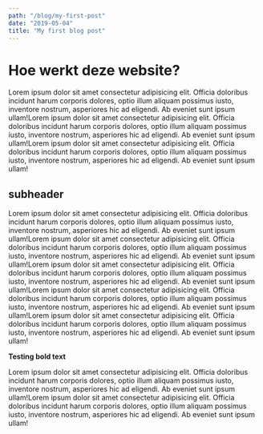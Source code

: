 ```yaml
---
path: "/blog/my-first-post"
date: "2019-05-04"
title: "My first blog post"
---
```


# Hoe werkt deze website?

Lorem ipsum dolor sit amet consectetur adipisicing elit. Officia doloribus incidunt harum corporis dolores, optio illum aliquam possimus iusto, inventore nostrum, asperiores hic ad eligendi. Ab eveniet sunt ipsum ullam!Lorem ipsum dolor sit amet consectetur adipisicing elit. Officia doloribus incidunt harum corporis dolores, optio illum aliquam possimus iusto, inventore nostrum, asperiores hic ad eligendi. Ab eveniet sunt ipsum ullam!Lorem ipsum dolor sit amet consectetur adipisicing elit. Officia doloribus incidunt harum corporis dolores, optio illum aliquam possimus iusto, inventore nostrum, asperiores hic ad eligendi. Ab eveniet sunt ipsum ullam!

## subheader

Lorem ipsum dolor sit amet consectetur adipisicing elit. Officia doloribus incidunt harum corporis dolores, optio illum aliquam possimus iusto, inventore nostrum, asperiores hic ad eligendi. Ab eveniet sunt ipsum ullam!Lorem ipsum dolor sit amet consectetur adipisicing elit. Officia doloribus incidunt harum corporis dolores, optio illum aliquam possimus iusto, inventore nostrum, asperiores hic ad eligendi. Ab eveniet sunt ipsum ullam!Lorem ipsum dolor sit amet consectetur adipisicing elit. Officia doloribus incidunt harum corporis dolores, optio illum aliquam possimus iusto, inventore nostrum, asperiores hic ad eligendi. Ab eveniet sunt ipsum ullam!Lorem ipsum dolor sit amet consectetur adipisicing elit. Officia doloribus incidunt harum corporis dolores, optio illum aliquam possimus iusto, inventore nostrum, asperiores hic ad eligendi. Ab eveniet sunt ipsum ullam!Lorem ipsum dolor sit amet consectetur adipisicing elit. Officia doloribus incidunt harum corporis dolores, optio illum aliquam possimus iusto, inventore nostrum, asperiores hic ad eligendi. Ab eveniet sunt ipsum ullam!

**Testing bold text**

Lorem ipsum dolor sit amet consectetur adipisicing elit. Officia doloribus incidunt harum corporis dolores, optio illum aliquam possimus iusto, inventore nostrum, asperiores hic ad eligendi. Ab eveniet sunt ipsum ullam!Lorem ipsum dolor sit amet consectetur adipisicing elit. Officia doloribus incidunt harum corporis dolores, optio illum aliquam possimus iusto, inventore nostrum, asperiores hic ad eligendi. Ab eveniet sunt ipsum ullam!
